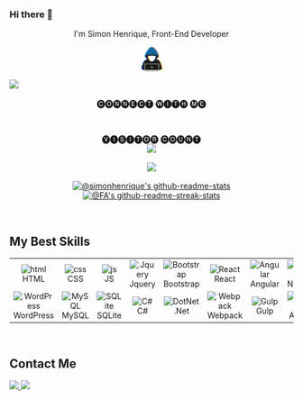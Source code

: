 ### Hi there 👋

<!--
**simonhenrique/simonhenrique** is a ✨ _special_ ✨ repository because its `README.md` (this file) appears on your GitHub profile.

Here are some ideas to get you started:

- 🔭 I’m currently working on ...
- 🌱 I’m currently learning ...
- 👯 I’m looking to collaborate on ...
- 🤔 I’m looking for help with ...
- 💬 Ask me about ...
- 📫 How to reach me: ...
- 😄 Pronouns: ...
- ⚡ Fun fact: ...
-->
<p align="center" width="148%">
    I'm Simon Henrique, 
    Front-End Developer
</p>

<p align="center">
    <picture><img src="https://github.com/0xAbdulKhalid/0xAbdulKhalid/raw/main/assets/mdImages/about_me.gif" width = 45px align="center"></picture><b></b>
</p>

<img src="https://user-images.githubusercontent.com/73097560/115834477-dbab4500-a447-11eb-908a-139a6edaec5c.gif">

<p align="center">
    🅒🅞🅝🅝🅔🅒🅣 🅦🅘🅣🅗 🅜🅔
</p>

<p align="center">
    <a href="mailto:simon_henrique16@outlook.com" target="_blank"><img alt="" src="https://img.shields.io/badge/Outlook-000?style=for-the-badge&logo=microsoftoutlook&logoColor=4e5d94" style="vertical-align:center" /></a>
    <a href="https://www.linkedin.com/in/simon-henrique/" target="_blank"><img alt="" src="https://img.shields.io/badge/LinkedIn-000?logo=linkedin&logoColor=0A66C2&style=for-the-badge" style="vertical-align:center" /></a>
</p>
 
<p align="center"> 
     🅥🅘🅢🅘🅣🅞🅡 🅒🅞🅤🅝🅣<br>
    <img src="https://profile-counter.glitch.me/simonhenrique/count.svg"/>
</p>
  
<p align="center">
    <img src="https://github-readme-stats.vercel.app/api/top-langs/?username=simonhenrique&theme=gotham&layout=compact"width="47%"/> 
</p>

<p align="center">
    <a href="https://github.com/simonhenrique?tab=repositories"><img src="https://github-readme-stats-one-bice.vercel.app/api?username=simonhenrique&theme=gotham&show_icons=true&count_private=true&hide_border=false&role=OWNER,ORGANIZATION_MEMBER,COLLABORATOR"  width="48%" alt="@simonhenrique's github-readme-stats"/></a>
    <a href="https://github.com/simonhenrique?tab=stars"><img src="https://github-readme-streak-stats.herokuapp.com?user=simonhenrique&theme=gotham&hide_border=false&date_format=M%20j%5B%2C%20Y%5D"  width="48%" alt="@FA's github-readme-streak-stats"/></a>
</p>

<br/>

## My Best Skills

<p align="center">
    <table align="center">
        <tr>
            <td align="center" width="100">
                <img src="https://skillicons.dev/icons?i=html" width="45" height="45" alt="html" />
                <br>HTML
            </td>
            <td align="center" width="100">
                <img src="https://skillicons.dev/icons?i=css" width="45" height="45" alt="css" />
                <br>CSS
            </td>
            <td align="center" width="100">
                <img src="https://skillicons.dev/icons?i=js" awidth="45" height="45" alt="js" />
                <br>JS
            </td>
            <td align="center" width="100">
                <img src="https://skillicons.dev/icons?i=jquery" width="45" height="45" alt="Jquery" />
                <br>Jquery
            </td>
            <td align="center" width="100">
                <img src="https://skillicons.dev/icons?i=bootstrap" width="45" height="45" alt="Bootstrap" />
                <br>Bootstrap
            </td>
            <td align="center" width="100">
                <img src="https://skillicons.dev/icons?i=react" width="45" height="45" alt="React" />
                <br>React
            </td>
            <td align="center" width="100">
                <img src="https://skillicons.dev/icons?i=angular" width="45" height="45" alt="Angular" />
                <br>Angular
            </td>
            <td align="center" width="100">
                <img src="https://skillicons.dev/icons?i=nextjs" width="45" height="45" alt="Next.js" />
                <br>Next.js
            </td>
            <td align="center" width="100">
                <img src="https://skillicons.dev/icons?i=vue" width="45" height="45" alt="Vue" />
                <br>Vue
            </td>
            <td align="center" width="100">
                <img src="https://skillicons.dev/icons?i=nodejs" width="45" height="45" alt="Node.js" />
                <br>Node.js
            </td>
        </tr>
        <tr>
            <td align="center" width="100">
                <img src="https://skillicons.dev/icons?i=wordpress" width="45" height="45" alt="WordPress" />
                <br>WordPress
            </td>
            <td align="center" width="100">
                <img src="https://skillicons.dev/icons?i=mysql" width="45" height="45" alt="MySQL" />
                <br>MySQL
            </td>
            <td align="center" width="100">
                <img src="https://skillicons.dev/icons?i=sqlite" width="45" height="45" alt="SQLite" />
                <br>SQLite
            </td>
            <td align="center" width="100">
                <img src="https://skillicons.dev/icons?i=cs" width="45" height="45" alt="C#" />
                <br>C#
            </td>
            <td align="center" width="100">
                <img src="https://skillicons.dev/icons?i=dotnet" width="45" height="45" alt="DotNet" />
                <br>.Net
            </td>
            <td align="center" width="100">
                <img src="https://skillicons.dev/icons?i=webpack" width="45" height="45" alt="Webpack" />
                <br>Webpack
            </td>
            <td align="center" width="100">
                <img src="https://skillicons.dev/icons?i=gulp" width="45" height="45" alt="Gulp" />
                <br>Gulp
            </td>
            <td align="center" width="100">
                <img src="https://skillicons.dev/icons?i=azure" width="45" height="45" alt="azure" />
                <br>Azure
           </td>
            <td align="center" width="100">
                <img src="https://skillicons.dev/icons?i=git" width="45" height="45" alt="Git" />
                <br>Git
            </td>
            <td align="center" width="100">
                <img src="https://skillicons.dev/icons?i=github" width="45" height="45" alt="Github" />
                <br>Github
            </td>
        </tr>
        <!---------------------------------------- Comentario ----------------------------------------------
        <tr>
            <td align="center" width="90">
                <img src="https://skillicons.dev/icons?i=go" width="45" height="45" alt="Go" />
                <br>Go
            </td>
            <td align="center" width="90">
                <img src="https://skillicons.dev/icons?i=graphql" width="45" height="45" alt="GraphQL" />
                <br>GraphQL
            </td>
            <td align="center" width="90">
                <img src="https://skillicons.dev/icons?i=heroku" width="45" height="45" alt="Heroku" />
                <br>Heroku
            </td>
            <td align="center" width="90">
                <img src="https://skillicons.dev/icons?i=spring" width="45" height="45" alt="Spring" />
                <br>Spring
            </td>
            <td align="center" width="90">
                <img src="https://skillicons.dev/icons?i=linux" width="45" height="45" alt="Linux" />
                <br>Linux
            </td>
            <td align="center" width="90">
                <img src="https://skillicons.dev/icons?i=r" width="45" height="45" alt="R" />
                <br>R
            </td>
            <td align="center" width="90">
                <img src="https://skillicons.dev/icons?i=redis" width="45" height="45" alt="Redis" />
                <br>Redis
            </td>
            <td align="center" width="90">
                <img src="https://skillicons.dev/icons?i=remix" width="45" height="45" alt="Remix" />
                <br>Remix
            </td>
            <td align="center" width="90">
                <img src="https://skillicons.dev/icons?i=symfony" width="45" height="45" alt="symfony" />
                <br>Symfony
            </td>
            <td align="center" width="90">
                <img src="https://skillicons.dev/icons?i=rust" width="45" height="45" alt="Rust" />
                <br>Rust
            </td>
        </tr>
        <tr>
            <td align="center" width="90">
                <img src="https://skillicons.dev/icons?i=solidity" width="45" height="45" alt="Solidity" />
                <br>Solidity
            </td>
            <td align="center" width="90">
                <img src="https://techstack-generator.vercel.app/cpp-icon.svg" alt="icon" width="55" height="55" />
                <br>C++
            </td>
            <td align="center" width="90">
                <img src="https://skillicons.dev/icons?i=firebase" width="45" height="45" alt="Firebase" />
                <br>Firebase
            </td>
            <td align="center" width="90">
                <img src="https://skillicons.dev/icons?i=electron" width="45" height="45" alt="Electron.js" />
                <br>Electron
            </td>
            <td align="center" width="90">
                <img src="https://techstack-generator.vercel.app/docker-icon.svg" alt="icon" width="55" height="55" />
                <br>Docker
            </td>
            <td align="center" width="90">
                <img src="https://skillicons.dev/icons?i=flutter" width="45" height="45" alt="Flutter" />
                <br>Flutter
            </td>
            <td align="center" width="90">
                <img src="https://skillicons.dev/icons?i=androidstudio" width="45" height="45" alt="AndroidStudio" />
                <br>Android
            </td>
            <td align="center" width="90">
                <img src="https://techstack-generator.vercel.app/java-icon.svg" alt="icon" width="55" height="55" />
                <br>Java
            </td> 
            <td align="center" width="90">
                <img src="https://techstack-generator.vercel.app/aws-icon.svg" alt="icon" width="55" height="55" />
                <br>AWS
            </td>
            <td align="center" width="90">
                <img src="https://skillicons.dev/icons?i=mongodb" width="45" height="45" alt="MongoDB" />
                <br>MDB
            </td>
        </tr>
        <tr>
            <td align="center" width="90">
                <img src="https://techstack-generator.vercel.app/django-icon.svg" alt="icon" width="55" height="55" />
                <br>Django
            </td>
            <td align="center" width="90">
                <img src="https://skillicons.dev/icons?i=flask" width="45" height="45" alt="Flask" />
                <br>Flask
            </td>
            <td align="center" width="90">
                <img src="https://skillicons.dev/icons?i=ruby" width="45" height="45" alt="Ruby" />
                <br>Ruby
            </td>
            <td align="center" width="90">
                <img src="https://techstack-generator.vercel.app/restapi-icon.svg" alt="icon" width="55" height="55" />
                <br>RestAPI
            </td>
            <td align="center" width="90">
                <img src="https://techstack-generator.vercel.app/sass-icon.svg" alt="icon" width="55" height="55" />
                <br>Sass
            </td>
            <td align="center" width="90">
                <img src="https://skillicons.dev/icons?i=babel" width="45" height="45" alt="babel" />
                <br>Babel
            </td>
            <td align="center" width="90">
                <img src="https://skillicons.dev/icons?i=threejs" width="45" height="45" alt="Three.js" />
                <br>Three.js
            </td>
            <td align="center" width="90">
                <img src="https://skillicons.dev/icons?i=d3" width="45" height="45" alt="D3.js" />
                <br>D3.js
            </td>
            <td align="center" width="90">
                <img src="https://skillicons.dev/icons?i=materialui" width="45" height="45" alt="MUI v5" />
                <br>MaterialUI
            </td>
            <td align="center" width="90">
                <img src="https://skillicons.dev/icons?i=tailwind" width="45" height="45" alt="Tailwind" />
                <br>Tailwind
            </td>
        </tr>
        <tr>
            <td align="center" width="90">
                <img src="https://techstack-generator.vercel.app/redux-icon.svg" alt="icon" width="55" height="55" />
                <br>Redux
            </td>
            <td align="center" width="90">
                <img src="https://techstack-generator.vercel.app/gatsby-icon.svg" alt="icon" width="55" height="55" />
                <br>Gatsby
            </td>
            <td align="center" width="90">
                <img src="https://skillicons.dev/icons?i=nuxtjs" width="45" height="45" alt="Nuxt.js" />
                <br>Nuxt.js
            </td>
            <td align="center" width="90">
                <img src="https://skillicons.dev/icons?i=nestjs" width="45" height="45" alt="Nest.js" />
                <br>Nest.js
            </td>
            <td align="center" width="90">
                <img src="https://techstack-generator.vercel.app/python-icon.svg" alt="icon" width="55" height="55" />
                <br>Python
            </td>
            <td align="center" width="90">
                <img src="https://techstack-generator.vercel.app/ts-icon.svg" alt="icon" width="55" height="55" />
                <br>Typescript
            </td>
            <td align="center" width="90">
                <img src="https://skillicons.dev/icons?i=php" width="45" height="45" alt="php" />
                <br>PHP
            </td>
            <td align="center" width="90">
                <img src="https://skillicons.dev/icons?i=laravel" width="45" height="45" alt="Laravel" />
                <br>Laravel
            </td>
            <td align="center" width="90">
                <img src="https://skillicons.dev/icons?i=svelte" width="45" height="45" alt="svelte" />
                <br>Svelte
            </td>
            <td align="center" width="90">
                <img src="https://skillicons.dev/icons?i=express" width="45" height="45" alt="Express" />
                <br>Express
            </td>
            <td align="center" width="100">
                <img src="https://skillicons.dev/icons?i=postgres" width="45" height="45" alt="PostgreSQL" />
                <br>PostgreSQL
            </td>
        </tr>
        --------------------------------------------------------------------------------------------------->
    </table>
</p>

<br/>

## Contact Me

<div> 
    <a href = "mailto:simon_henrique16@outlook.com">
      <img src="https://img.shields.io/badge/Outlook-gray?style=for-the-badge&logo=microsoftoutlook&logoColor=white" target="_blank">
    </a>
    <a href="https://www.linkedin.com/in/simon-henrique/" target="_blank">
      <img src="https://img.shields.io/badge/-LinkedIn-%230077B5?style=for-the-badge&logo=linkedin&logoColor=white" target="_blank">
    </a> 
</div>

<br/>
